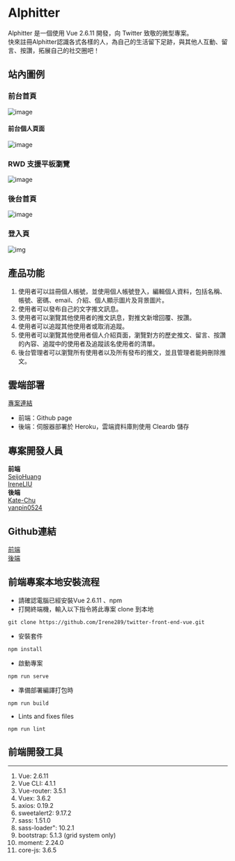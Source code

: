 # Alphitter
Alphitter 是一個使用 Vue 2.6.11 開發，向 Twitter 致敬的微型專案。   
快來註冊Alphitter認識各式各樣的人，為自己的生活留下足跡，與其他人互動、留言、按讚，拓展自己的社交圈吧！

## 站內圖例
### 前台首頁
![image](./src/assets/static/images/readmeImage/homePage.png)
#### 前台個人頁面
![image](./src/assets/static/images/readmeImage/profile.png)
### RWD 支援平板瀏覽
![image](./src/assets/static/images/readmeImage/rwd.png)
### 後台首頁
![image](./src/assets/static/images/readmeImage/backstage.png)
### 登入頁
![img](./src/assets/static/images/readmeImage/signin.png)

## 產品功能
1. 使用者可以註冊個人帳號，並使用個人帳號登入，編輯個人資料，包括名稱、帳號、密碼、email、介紹、個人顯示圖片及背景圖片。
2. 使用者可以發布自己的文字推文訊息。
3. 使用者可以瀏覽其他使用者的推文訊息，對推文新增回覆、按讚。
4. 使用者可以追蹤其他使用者或取消追蹤。
5. 使用者可以瀏覽其他使用者個人介紹頁面，瀏覽對方的歷史推文、留言、按讚的內容、追蹤中的使用者及追蹤該名使用者的清單。
6. 後台管理者可以瀏覽所有使用者以及所有發布的推文，並且管理者能夠刪除推文。

## 雲端部署 
[專案連結](https://irene289.github.io/twitter-front-end-vue/#/)
* 前端：Github page
* 後端：伺服器部署於 Heroku，雲端資料庫則使用 Cleardb 儲存

## 專案開發人員
**前端**    
[SeijoHuang](https://github.com/SeijoHuang)  
[IreneLIU](https://github.com/Irene289)    
**後端**    
[Kate-Chu](https://github.com/Kate-Chu)    
[yanpin0524](https://github.com/yanpin0524)  

## Github連結
[前端](https://github.com/Irene289/twitter-front-end-vue)  
[後端](https://github.com/Kate-Chu/twitter-api-2020)

## 前端專案本地安裝流程
* 請確認電腦已經安裝Vue 2.6.11 、npm 
* 打開終端機，輸入以下指令將此專案 clone 到本地

```
git clone https://github.com/Irene289/twitter-front-end-vue.git
```
* 安裝套件

```
npm install
```
* 啟動專案

```
npm run serve
```
* 準備部署編譯打包時

```
npm run build
```

* Lints and fixes files

```
npm run lint
```

## 前端開發工具
---
1. Vue: 2.6.11
1. Vue CLI: 4.1.1
1. Vue-router: 3.5.1
1. Vuex: 3.6.2
1. axios: 0.19.2
1. sweetalert2: 9.17.2
1. sass: 1.51.0
1. sass-loader": 10.2.1
1. bootstrap: 5.1.3 (grid system only)
1. moment: 2.24.0
1. core-js: 3.6.5
